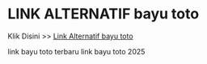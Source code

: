 # LINK ALTERNATIF bayu toto

Klik Disini >> <a href="https://linksto.pages.dev/">Link Alternatif bayu toto </a>

link bayu toto terbaru
link bayu toto 2025